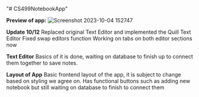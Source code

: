 "# CS499NotebookApp" 

**Preview of app:**
![Screenshot 2023-10-04 152747](https://github.com/TahseenAsif/CS499NotebookApp/assets/112424887/9fbd3529-c712-4398-ae69-01763bbbf01f)




**Update 10/12**
  Replaced original Text Editor and implemented the Quill Text Editor
  Fixed swap editors function
  Working on tabs on both editor sections now



**Text Editor**
  Basics of it is done, waiting on database to finish up to connect them together to save notes.

**Layout of App**
  Basic frontend layout of the app, it is subject to change based on styling we agree on. Has functional buttons such as adding new notebook but still waiting on database to finish to connect them
